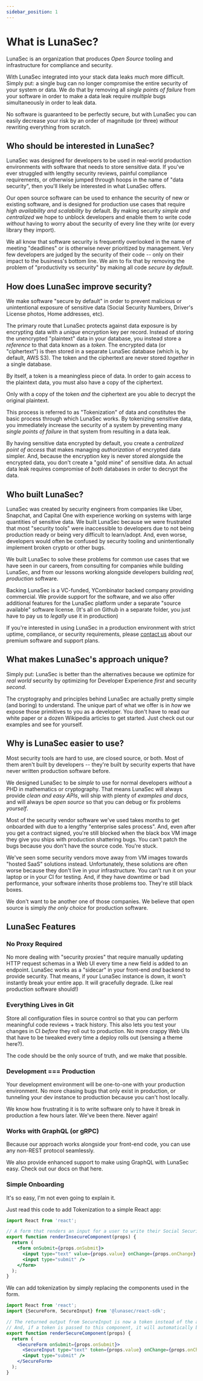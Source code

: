 ```yaml
---
sidebar_position: 1
---
```


# What is LunaSec?
LunaSec is an organization that produces _Open Source_ tooling and infrastructure for compliance and security.

With LunaSec integrated into your stack data leaks _much_ more difficult. 
Simply put: a single bug can no longer compromise the entire security of your system or data. 
We do that by removing all _single points of failure_ from your software in order to make a data leak require _multiple_ bugs simultaneously in order to leak data.

No software is guaranteed to be perfectly secure, but with LunaSec you can easily decrease your risk by an order of magnitude (or three) _without_ rewriting everything from scratch.

## Who should be interested in LunaSec?
LunaSec was designed for developers to be used in real-world production environments with software that needs to store sensitive data. 
If you've ever struggled with lengthy security reviews, painful compliance requirements, or otherwise jumped through hoops in the name of "data security", then you'll likely be interested in what LunaSec offers.

Our open source software can be used to enhance the security of new or existing software, and is designed for production use cases that require _high availability and scalability_ by default.
By making security _simple and centralized_ we hope to unblock developers and enable them to write code _without_ having to worry about the security of every line they write (or every library they import).

We all know that software security is frequently overlooked in the name of meeting "deadlines" or is otherwise never prioritized by management. 
Very few developers are judged by the security of their code -- only on their impact to the business's bottom line.
We aim to fix that by removing the problem of "productivity vs security" by making all code _secure by default_.

## How does LunaSec improve security?
We make software "secure by default" in order to prevent malicious or unintentional exposure of sensitive data (Social Security Numbers, Driver's License photos, Home addresses, etc).

The primary route that LunaSec protects against data exposure is by encrypting data with a _unique_ encryption key per record.
Instead of storing the unencrypted "plaintext" data in your database, you instead store a _reference_ to that data known as a *token*. 
The encrypted data (or "ciphertext") is then stored in a separate LunaSec database (which is, by default, AWS S3). The token and the ciphertext are never stored _together_ in a single database.

By itself, a token is a meaningless piece of data. In order to gain access to the plaintext data, you must also have a copy of the ciphertext.

Only with a copy of the token _and_ the ciphertext are you able to decrypt the original plaintext.

This process is referred to as "Tokenization" of data and constitutes the basic process through which LunaSec works.
By tokenizing sensitive data, you immediately increase the security of a system by preventing many _single points of failure_ in that system from resulting in a data leak.

By having sensitive data encrypted by default, you create a _centralized point of access_ that makes managing _authorization_ of encrypted data simpler. 
And, because the encryption key is never stored alongside the encrypted data, you don't create a "gold mine" of sensitive data. 
An actual data leak requires compromise of _both_ databases in order to decrypt the data.

## Who built LunaSec?
LunaSec was created by security engineers from companies like Uber, Snapchat, and Capital One with experience working on systems with large quantities of sensitive data.
We built LunaSec because we were frustrated that most "security tools" were inaccessible to developers due to not being production ready or being very difficult to learn/adopt.
And, even worse, developers would often be confused by security tooling and unintentionally implement broken crypto or other bugs.

We built LunaSec to solve these problems for common use cases that we have seen in our careers, from consulting for companies while building LunaSec, and from our lessons working alongside developers building _real, production_ software.

Backing LunaSec is a VC-funded, YCombinator backed company providing commercial. 
We provide support for the software, and we also offer additional features for the LunaSec platform under a separate "source available" software license. 
(It's all on Github in a separate folder, you just have to pay us to _legally_ use it in production)

If you're interested in using LunaSec in a production environment with strict uptime, compliance, or security requirements, please [contact us](https://www.lunasec.io/contact) about our premium software and support plans.

## What makes LunaSec's approach unique?
Simply put: LunaSec is better than the alternatives because we optimize for _real world_ security by optimizing for Developer Experience _first_ and security _second_.

The cryptography and principles behind LunaSec are actually pretty simple (and boring) to understand. 
The unique part of what we offer is in _how_ we expose those primitives to you as a developer.
You don't have to read our white paper or a dozen Wikipedia articles to get started.
Just check out our examples and see for yourself.

## Why is LunaSec easier to use?
Most security tools are hard to use, are closed source, or both. Most of them aren't built by developers -- they're built by security experts that have never written production software before.

We designed LunaSec to be _simple_ to use for normal developers _without_ a PHD in mathematics or cryptography.
That means LunaSec will always provide _clean and easy APIs_, will ship with plenty of _examples and docs_, and will always be _open source_ so that you can debug or fix problems _yourself_.

Most of the security vendor software we've used takes months to get onboarded with due to a lengthy "enterprise sales process".
And, even after you get a contract signed, you're still blocked when the black box VM image they give you ships with production shattering bugs.
You can't patch the bugs because you don't have the source code. You're stuck. 

We've seen some security vendors move away from VM images towards "hosted SaaS" solutions instead.
Unfortunately, these solutions are often worse because they don't live in your infrastructure. 
You can't run it on your laptop or in your CI for testing. And, if they have downtime or bad performance, your software inherits those problems too.
They're still black boxes.

We don't want to be another one of those companies. We believe that open source is simply _the only choice_ for production software.

## LunaSec Features

### No Proxy Required
No more dealing with "security proxies" that require manually updating HTTP request schemas in a Web UI every time a new field is added to an endpoint.
LunaSec works as a "sidecar" in your front-end _and_ backend to provide security. 
That means, if your LunaSec instance is down, it won't instantly break your entire app. It will gracefully degrade. (Like real production software should!)

### Everything Lives in Git
Store all configuration files in source control so that you can perform meaningful code reviews + track history.
This also lets you test your changes in CI _before_ they roll out to production. 
No more crappy Web UIs that have to be tweaked every time a deploy rolls out (sensing a theme here?).

The code should be the only source of truth, and we make that possible.

### Development === Production
Your development environment will be one-to-one with your production environment. 
No more chasing bugs that only exist in production, or tunneling your dev instance to production because you can't host locally.

We know how frustrating it is to write software only to have it break in production a few hours later. We've been there. Never again!

### Works with GraphQL (or gRPC)
Because our approach works alongside your front-end code, you can use any non-REST protocol seamlessly.

We also provide enhanced support to make using GraphQL with LunaSec easy. Check out our docs on that here.

### Simple Onboarding
It's so easy, I'm not even going to explain it. 

Just read this code to add Tokenization to a simple React app:
```jsx
import React from 'react';

// A form that renders an input for a user to write their Social Security Number (SSN).
export function renderInsecureComponent(props) {
  return (
    <form onSubmit={props.onSubmit}>
      <input type="text" value={props.value} onChange={props.onChange} name="ssn" />
      <input type="submit" />
    </form>
  );
}
```

We can add tokenization by simply replacing the components used in the form.
```jsx
import React from 'react';
import {SecureForm, SecureInput} from '@lunasec/react-sdk';

// The returned output from SecureInput is now a token instead of the actual SSN.
// And, if a token is passed to this component, it will automatically be detokenized (or fail if the user is unauthorized).
export function renderSecureComponent(props) {
  return (
    <SecureForm onSubmit={props.onSubmit}>
      <SecureInput type="text" token={props.value} onChange={props.onChange} name="ssn" />
      <input type="submit" />
    </SecureForm>
  );
}
```

